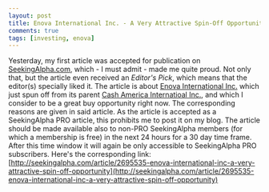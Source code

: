 ```yaml
---
layout: post
title: Enova International Inc. - A Very Attractive Spin-Off Opportunity
comments: true
tags: [investing, enova]
---
```

Yesterday, my first article was accepted for publication on [SeekingAlpha.com](http://www.seekingalpha.com), which - I must admit - made me quite proud. Not only that, but the article even received an _Editor's Pick_, which means that the editor(s) specially liked it. The article is about [Enova International Inc.](http://www.enova.com) which just spun off from its parent [Cash America Internatioal Inc.](http://www.cashamerica.com/), and which I consider to be a great buy opportunity right now.<span class="more"></span> The corresponding reasons are given in said article. As the article is accepted as a SeekingAlpha PRO article, this prohibits me to post it on my blog. The article should be made available also to non-PRO SeekingAlpha members (for which a membership is free) in the next 24 hours for a 30 day time frame. After this time window it will again be only accessible to SeekingAlpha PRO subscribers. Here's the corresponding link: [http://seekingalpha.com/article/2695535-enova-international-inc-a-very-attractive-spin-off-opportunity](http://seekingalpha.com/article/2695535-enova-international-inc-a-very-attractive-spin-off-opportunity)